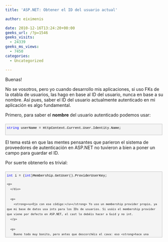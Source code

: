 ```yaml
---
title: 'ASP.NET: Obtener el ID del usuario actual'

author: eiximenis

date: 2010-12-16T13:24:20+00:00
geeks_url: /?p=1546
geeks_visits:
  - 24339
geeks_ms_views:
  - 7450
categories:
  - Uncategorized

---
```

Buenas!

No se vosotros, pero yo cuando desarrollo mis aplicaciones, si uso FKs de la otabla de usuarios, las hago en base al ID del usuario, nunca en base a su nombre. Así pues, saber el ID del usuario actualmente autenticado en mi aplicación es algo fundamental.

<!--more-->

Primero, para saber el **nombre** del usuario autenticado podemos usar:

<div style="border-bottom: silver 1px solid; text-align: left; border-left: silver 1px solid; padding-bottom: 4px; line-height: 12pt; background-color: #f4f4f4; margin: 20px 0px 10px; padding-left: 4px; width: 97.5%; padding-right: 4px; font-family: &#39;Courier New&#39;, courier, monospace; direction: ltr; max-height: 200px; font-size: 8pt; overflow: auto; border-top: silver 1px solid; cursor: text; border-right: silver 1px solid; padding-top: 4px" id="codeSnippetWrapper">
  <pre style="border-bottom-style: none; text-align: left; padding-bottom: 0px; line-height: 12pt; background-color: #f4f4f4; margin: 0em; border-left-style: none; padding-left: 0px; width: 100%; padding-right: 0px; font-family: &#39;Courier New&#39;, courier, monospace; direction: ltr; border-top-style: none; color: black; border-right-style: none; font-size: 8pt; overflow: visible; padding-top: 0px" id="codeSnippet"><span style="color: #0000ff">string</span> userName = HttpContext.Current.User.Identity.Name;</pre>
  
  <p>
    </div>
  </p>
  
  <p>
    El tema está en que las mentes pensantes que parieron el sistema de proveedores de autenticación en ASP.NET no tuvieron a bien a poner un campo para guardar el ID.
  </p>
  
  <p>
    Por suerte obtenerlo es trivial:
  </p>
  
  <div style="border-bottom: silver 1px solid; text-align: left; border-left: silver 1px solid; padding-bottom: 4px; line-height: 12pt; background-color: #f4f4f4; margin: 20px 0px 10px; padding-left: 4px; width: 97.5%; padding-right: 4px; font-family: &#39;Courier New&#39;, courier, monospace; direction: ltr; max-height: 200px; font-size: 8pt; overflow: auto; border-top: silver 1px solid; cursor: text; border-right: silver 1px solid; padding-top: 4px" id="codeSnippetWrapper">
    <pre style="border-bottom-style: none; text-align: left; padding-bottom: 0px; line-height: 12pt; background-color: #f4f4f4; margin: 0em; border-left-style: none; padding-left: 0px; width: 100%; padding-right: 0px; font-family: &#39;Courier New&#39;, courier, monospace; direction: ltr; border-top-style: none; color: black; border-right-style: none; font-size: 8pt; overflow: visible; padding-top: 0px" id="codeSnippet"><span style="color: #0000ff">int</span> i = (<span style="color: #0000ff">int</span>)Membership.GetUser().ProviderUserKey;<br /></pre>
    
    <p>
      </div> 
      
      <p>
        <strong><u>Ojo con ese código:</u></strong> Yo uso un membership provider propio, ya que mi base de datos usa ints para los IDs de usuarios. Si usáis el membership provider que viene por defecto en ASP.NET, el cast lo debéis hacer a Guid y no int.
      </p>
      
      <p>
        Bueno todo muy bonito, pero antes que descorchéis el cava: eso <strong>hace una llamada a la base de datos</strong>. Además se trae <em>todos los campos</em> del registro correspondiente de la tabla de usuarios (que si usáis el membership provider que viene por defecto tiene la hostia y pico). O sea que cuidado con usar eso a mansalva… 🙂
      </p>
      
      <p>
        <strong>Eeeerrr… ¿se puede SIN necesidad de acceder a la base de datos?</strong>
      </p>
      
      <p>
        Bueno… esa es la gran pregunta, no nos vamos a engañar 😉 Hay varias maneras de poder acceder al ID del usuario <em>sin</em> hacer un round-trip a la base de datos, pero a si a bote pronto se me ocurren dos:
      </p>
      
      <ol>
        <li>
          Guardarlo en una variable de sesión: Podemos guardar el ID en una variable de sesión y consultarla cuando la necesitamos. Para una escalabilidad máxima podéis no usar <em>sticky sessions</em> y en el Session_Start guardar dicha variable con el ID. Si no usáis sticky sessions un mismo usuario puede iniciar sesión en varios IIS a la vez, pero en nuestro caso no es problemático (simplemente se consultará el ID del usuario cada vez que inicie sesión). Eso sí, estoy asumiendo que <strong>no</strong> guardáis nada más en la sesión (es decir que funcionalmente <em>no</em> dependéis de la sesión).
        </li>
        <li>
          Guardarlo en la cookie de autenticación del usuario. Esto no es, ni de lejos tan sencillo como el punto anterior, pero ya que hemos llegado hasta aquí…
        </li>
      </ol>
      
      <p>
        <strong>Modificar la cookie de autenticación</strong>
      </p>
      
      <p>
        Primero debemos hacer que cuando se cree la cookie de autenticación se añada el ID del usuario. En mi caso, como siempre, uso ASP.NET MVC, así que modificaré el código de AccountController (que es el que genera VS). Para aplicaciones webforms ese código debe colocarse cuando se va a hacer login del usuario.
      </p>
      
      <p>
        En el código por defecto que genera VS para autenticar un usuario se usa:
      </p>
      
      <div style="border-bottom: silver 1px solid; text-align: left; border-left: silver 1px solid; padding-bottom: 4px; line-height: 12pt; background-color: #f4f4f4; margin: 20px 0px 10px; padding-left: 4px; width: 97.5%; padding-right: 4px; font-family: &#39;Courier New&#39;, courier, monospace; direction: ltr; max-height: 200px; font-size: 8pt; overflow: auto; border-top: silver 1px solid; cursor: text; border-right: silver 1px solid; padding-top: 4px" id="codeSnippetWrapper">
        <pre style="border-bottom-style: none; text-align: left; padding-bottom: 0px; line-height: 12pt; background-color: #f4f4f4; margin: 0em; border-left-style: none; padding-left: 0px; width: 100%; padding-right: 0px; font-family: &#39;Courier New&#39;, courier, monospace; direction: ltr; border-top-style: none; color: black; border-right-style: none; font-size: 8pt; overflow: visible; padding-top: 0px" id="codeSnippet"><span style="color: #0000ff">public</span> <span style="color: #0000ff">void</span> SignIn(<span style="color: #0000ff">string</span> userName, <span style="color: #0000ff">bool</span> createPersistentCookie)<br />{<br />    <span style="color: #0000ff">if</span> (String.IsNullOrEmpty(userName)) <span style="color: #0000ff">throw</span> <span style="color: #0000ff">new</span> ArgumentException(<span style="color: #006080">"Value cannot be null or empty."</span>, <span style="color: #006080">"userName"</span>);<br /><br />    FormsAuthentication.SetAuthCookie(userName, createPersistentCookie);<br />}</pre>
        
        <p>
          </div> 
          
          <p>
            Este código está en la clase <em>FormsAuthenticationService</em> (dentro de AccountsModel.cs) y no tiene ningún secreto: lo que hace es crear la cookie de autenticación de ASP.NET.
          </p>
          
          <p>
            En nuestro caso vamos a modificar ese código por el siguiente:
          </p>
          
          <div style="border-bottom: silver 1px solid; text-align: left; border-left: silver 1px solid; padding-bottom: 4px; line-height: 12pt; background-color: #f4f4f4; margin: 20px 0px 10px; padding-left: 4px; width: 97.5%; padding-right: 4px; font-family: &#39;Courier New&#39;, courier, monospace; direction: ltr; max-height: 200px; font-size: 8pt; overflow: auto; border-top: silver 1px solid; cursor: text; border-right: silver 1px solid; padding-top: 4px" id="codeSnippetWrapper">
            <pre style="border-bottom-style: none; text-align: left; padding-bottom: 0px; line-height: 12pt; background-color: #f4f4f4; margin: 0em; border-left-style: none; padding-left: 0px; width: 100%; padding-right: 0px; font-family: &#39;Courier New&#39;, courier, monospace; direction: ltr; border-top-style: none; color: black; border-right-style: none; font-size: 8pt; overflow: visible; padding-top: 0px" id="codeSnippet"><span style="color: #0000ff">public</span> <span style="color: #0000ff">void</span> SignIn(<span style="color: #0000ff">string</span> userName, <span style="color: #0000ff">bool</span> createPersistentCookie)<br />{<br />    <span style="color: #0000ff">if</span> (String.IsNullOrEmpty(userName)) <span style="color: #0000ff">throw</span> <span style="color: #0000ff">new</span> ArgumentException(<span style="color: #006080">"Value cannot be null or empty."</span>, <span style="color: #006080">"userName"</span>);<br />    FormsAuthentication.SetAuthCookie(userName, createPersistentCookie);<br />    <span style="color: #0000ff">int</span> id = 100;        <span style="color: #008000">// Aquí va el ID del usuario que pillaríamos de la BBDD</span><br />    <span style="color: #0000ff">string</span> userData = <font color="#0000ff">id.ToString();<span style="color: #0000ff"></span></font><br />    FormsAuthenticationTicket ticket = <span style="color: #0000ff">new</span> FormsAuthenticationTicket(1, userName, DateTime.Now, DateTime.Now.AddMinutes(30), createPersistentCookie, userData); <br />    <span style="color: #0000ff">string</span> encTicket = FormsAuthentication.Encrypt(ticket); <br />    HttpCookie faCookie = <span style="color: #0000ff">new</span> HttpCookie(FormsAuthentication.FormsCookieName, encTicket); <br />    HttpContext.Current.Response.Cookies.Add(faCookie);<br />}</pre>
            
            <p>
              </div> 
              
              <p>
                Lo que hacemos es crear una cookie, con datos adicionales (el ID del usuario).
              </p>
              
              <p>
                Ahora lo que nos toca es la otra parte: reemplazar el valor de HttpContext.Current.User.Identity por uno propio que tenga el ID. Para ello usamos el evento Post<em>Authenticate_Request</em>:
              </p>
              
              <div style="border-bottom: silver 1px solid; text-align: left; border-left: silver 1px solid; padding-bottom: 4px; line-height: 12pt; background-color: #f4f4f4; margin: 20px 0px 10px; padding-left: 4px; width: 97.5%; padding-right: 4px; font-family: &#39;Courier New&#39;, courier, monospace; direction: ltr; max-height: 200px; font-size: 8pt; overflow: auto; border-top: silver 1px solid; cursor: text; border-right: silver 1px solid; padding-top: 4px" id="codeSnippetWrapper">
                <pre style="border-bottom-style: none; text-align: left; padding-bottom: 0px; line-height: 12pt; background-color: #f4f4f4; margin: 0em; border-left-style: none; padding-left: 0px; width: 100%; padding-right: 0px; font-family: &#39;Courier New&#39;, courier, monospace; direction: ltr; border-top-style: none; color: black; border-right-style: none; font-size: 8pt; overflow: visible; padding-top: 0px" id="codeSnippet"><span style="color: #0000ff">protected</span> <span style="color: #0000ff">void</span> Application_PostAuthenticateRequest(<span style="color: #0000ff">object</span> sender, EventArgs e)<br />{<br />    HttpCookie authCookie = Request.Cookies[FormsAuthentication.FormsCookieName];<br />    <span style="color: #0000ff">if</span> (authCookie != <span style="color: #0000ff">null</span>)<br />    {<br />        FormsAuthenticationTicket authTicket = FormsAuthentication.Decrypt(authCookie.Value);<br />        CustomIdentity identity = <span style="color: #0000ff">new</span> CustomIdentity(authTicket.Name, authTicket.UserData);<br />        GenericPrincipal newUser = <span style="color: #0000ff">new</span> GenericPrincipal(identity, <span style="color: #0000ff">new</span> <span style="color: #0000ff">string</span>[] {});<br />        Context.User = newUser;<br />    }<br />}</pre>
                
                <p>
                  </div> 
                  
                  <p>
                    Recogemos la cookie de autenticación, desencriptamos el ticket de autenticación por forms y con los datos (el nombre y el UserData) creamos un objeto de tipo CustomIdentity, clase nuestra que nos implementa IIdentity. Luego la incrustamos dentro de un GenericPrincipal y lo establecemos a la propiedad User del HttpContext.
                  </p>
                  
                  <p>
                    <strong>Nota:</strong> El segundo parámetro del constructor de GenericPrincipal es el array de roles a los que pertenece el usuario. En mi caso no uso roles, así que le asigno un array vacío.
                  </p>
                  
                  <p>
                    La clase CustomIdentity es tal y como sigue:
                  </p>
                  
                  <div style="border-bottom: silver 1px solid; text-align: left; border-left: silver 1px solid; padding-bottom: 4px; line-height: 12pt; background-color: #f4f4f4; margin: 20px 0px 10px; padding-left: 4px; width: 97.5%; padding-right: 4px; font-family: &#39;Courier New&#39;, courier, monospace; direction: ltr; max-height: 200px; font-size: 8pt; overflow: auto; border-top: silver 1px solid; cursor: text; border-right: silver 1px solid; padding-top: 4px" id="codeSnippetWrapper">
                    <pre style="border-bottom-style: none; text-align: left; padding-bottom: 0px; line-height: 12pt; background-color: #f4f4f4; margin: 0em; border-left-style: none; padding-left: 0px; width: 100%; padding-right: 0px; font-family: &#39;Courier New&#39;, courier, monospace; direction: ltr; border-top-style: none; color: black; border-right-style: none; font-size: 8pt; overflow: visible; padding-top: 0px" id="codeSnippet"><span style="color: #0000ff">class</span> CustomIdentity : IIdentity<br />  {<br /><br />      <span style="color: #0000ff">public</span> CustomIdentity(<span style="color: #0000ff">string</span> name, <span style="color: #0000ff">string</span> id)<br />      {<br />          IsAuthenticated = <span style="color: #0000ff">true</span>;<br />          Name = name;<br />          Id = Int32.Parse(id);<br />          AuthenticationType = <span style="color: #006080">"Forms"</span>;<br />      }<br /><br />      <span style="color: #0000ff">public</span> <span style="color: #0000ff">string</span> AuthenticationType { get; <span style="color: #0000ff">private</span> set; }<br />      <span style="color: #0000ff">public</span> <span style="color: #0000ff">bool</span> IsAuthenticated { get; <span style="color: #0000ff">private</span> set; }<br />      <span style="color: #0000ff">public</span> <span style="color: #0000ff">string</span> Name { get; <span style="color: #0000ff">private</span> set;}<br />      <span style="color: #0000ff">public</span> <span style="color: #0000ff">int</span> Id { get; <span style="color: #0000ff">private</span> set; }<br />  }</pre>
                    
                    <p>
                      </div> 
                      
                      <p>
                        De esta manera, ahora podemos al Id del usuario, desde un controlador:
                      </p>
                      
                      <div style="border-bottom: silver 1px solid; text-align: left; border-left: silver 1px solid; padding-bottom: 4px; line-height: 12pt; background-color: #f4f4f4; margin: 20px 0px 10px; padding-left: 4px; width: 97.5%; padding-right: 4px; font-family: &#39;Courier New&#39;, courier, monospace; direction: ltr; max-height: 200px; font-size: 8pt; overflow: auto; border-top: silver 1px solid; cursor: text; border-right: silver 1px solid; padding-top: 4px" id="codeSnippetWrapper">
                        <pre style="border-bottom-style: none; text-align: left; padding-bottom: 0px; line-height: 12pt; background-color: #f4f4f4; margin: 0em; border-left-style: none; padding-left: 0px; width: 100%; padding-right: 0px; font-family: &#39;Courier New&#39;, courier, monospace; direction: ltr; border-top-style: none; color: black; border-right-style: none; font-size: 8pt; overflow: visible; padding-top: 0px" id="codeSnippet">CustomIdentity ci = (CustomIdentity)ControllerContext.HttpContext.User.Identity;<br /><span style="color: #0000ff">int</span> IdUsuario = ci.Id;</pre>
                        
                        <p>
                          </div> 
                          
                          <p>
                            Un misterio con el que me he encontrado es que el código de PostAuthenticateRequest si se pone en AuthenticateRequest (que parece que debería funcionar igual), se queja diciendo que la clase “CustomIdentity” no es serializable. No tengo muy claro porque ocurre eso y eso si que parece ser propio de MVC. Aquí hay más información al respecto: <a title="http://stackoverflow.com/questions/1884030/implementing-a-custom-identity-and-iprincipal-in-mvc" href="http://stackoverflow.com/questions/1884030/implementing-a-custom-identity-and-iprincipal-in-mvc">http://stackoverflow.com/questions/1884030/implementing-a-custom-identity-and-iprincipal-in-mvc</a>
                          </p>
                          
                          <p>
                            Y Listos!
                          </p>
                          
                          <p>
                            Con esto podemos acceder al ID de nuestros usuarios sin necesidad de usar para nada la base de datos. Además, dado que estamos usando el sistema de autenticación de ASP.NET (no hacemos nada <em>raro</em>), nos siguen funcionando los filtros de autenticación como [Authorize].
                          </p>
                          
                          <p>
                            Un saludo!
                          </p>
                          
                          <p>
                            <strong>Referencia:</strong> <a title="http://stackoverflow.com/questions/1064271/asp-net-mvc-set-custom-iidentity-or-iprincipal" href="http://stackoverflow.com/questions/1064271/asp-net-mvc-set-custom-iidentity-or-iprincipal">http://stackoverflow.com/questions/1064271/asp-net-mvc-set-custom-iidentity-or-iprincipal</a>
                          </p>